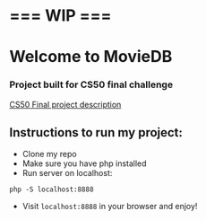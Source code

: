 # === WIP ===

# Welcome to MovieDB

### Project built for CS50 final challenge
[CS50 Final project description](https://docs.cs50.net/2018/x/project/project.html)

## Instructions to run my project:

* Clone my repo
* Make sure you have php installed
* Run server on localhost:
```
php -S localhost:8888
```
* Visit `localhost:8888` in your browser and enjoy!
